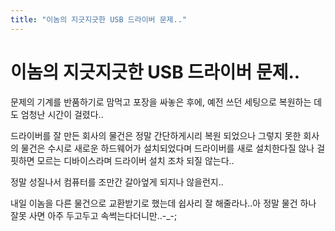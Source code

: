 ```yaml
---
title: "이놈의 지긋지긋한 USB 드라이버 문제.."
---
```

# 이놈의 지긋지긋한 USB 드라이버 문제..

문제의 기계를 반품하기로 맘먹고 포장을 싸놓은 후에, 예전 쓰던 세팅으로 복원하는 데도 엄청난 시간이 걸렸다..

드라이버를 잘 만든 회사의 물건은 정말 간단하게시리 복원 되었으나 그렇지 못한 회사의 물건은 수시로 새로운 하드웨어가 설치되었다며 드라이버를 새로 설치한다질 않나 걸핏하면 모르는 디바이스라며 드라이버 설치 조차 되질 않는다..

정말 성질나서 컴퓨터를 조만간 갈아엎게 되지나 않을런지..

내일 이놈을 다른 물건으로 교환받기로 했는데 쉽사리 잘 해줄라나..아 정말 물건 하나 잘못 사면 아주 두고두고 속썩는다더니만..-_-;


